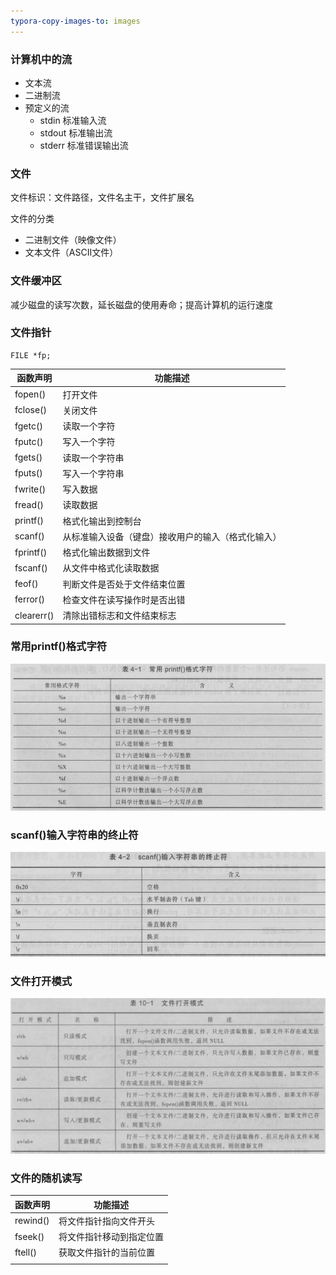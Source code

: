 ```yaml
---
typora-copy-images-to: images
---
```


### 计算机中的流

- 文本流
- 二进制流
- 预定义的流
  - stdin 标准输入流
  - stdout 标准输出流
  - stderr 标准错误输出流

### 文件

文件标识：文件路径，文件名主干，文件扩展名

文件的分类

- 二进制文件（映像文件）
- 文本文件（ASCII文件）

### 文件缓冲区

减少磁盘的读写次数，延长磁盘的使用寿命；提高计算机的运行速度

### 文件指针

```
FILE *fp;
```

| 函数声明       | 功能描述                      |
| ---------- | ------------------------- |
| fopen()    | 打开文件                      |
| fclose()   | 关闭文件                      |
| fgetc()    | 读取一个字符                    |
| fputc()    | 写入一个字符                    |
| fgets()    | 读取一个字符串                   |
| fputs()    | 写入一个字符串                   |
| fwrite()   | 写入数据                      |
| fread()    | 读取数据                      |
| printf()   | 格式化输出到控制台                 |
| scanf()    | 从标准输入设备（键盘）接收用户的输入（格式化输入） |
| fprintf()  | 格式化输出数据到文件                |
| fscanf()   | 从文件中格式化读取数据               |
| feof()     | 判断文件是否处于文件结束位置            |
| ferror()   | 检查文件在读写操作时是否出错            |
| clearerr() | 清除出错标志和文件结束标志             |

### 常用printf()格式字符

![1499573989579](images/1499573989579.png)

### scanf()输入字符串的终止符

![1499574217556](images/1499574217556.png)

### 文件打开模式

![1499572614469](images/1499572614469.png)

### 文件的随机读写

| 函数声明     | 功能描述         |
| -------- | ------------ |
| rewind() | 将文件指针指向文件开头  |
| fseek()  | 将文件指针移动到指定位置 |
| ftell()  | 获取文件指针的当前位置  |
|          |              |